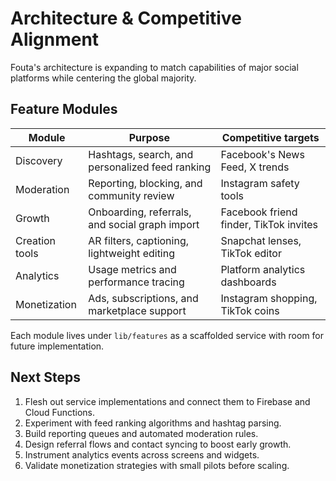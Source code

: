 # Architecture & Competitive Alignment

Fouta's architecture is expanding to match capabilities of major social platforms while centering the global majority.

## Feature Modules

| Module | Purpose | Competitive targets |
|--------|---------|--------------------|
| Discovery | Hashtags, search, and personalized feed ranking | Facebook's News Feed, X trends |
| Moderation | Reporting, blocking, and community review | Instagram safety tools |
| Growth | Onboarding, referrals, and social graph import | Facebook friend finder, TikTok invites |
| Creation tools | AR filters, captioning, lightweight editing | Snapchat lenses, TikTok editor |
| Analytics | Usage metrics and performance tracing | Platform analytics dashboards |
| Monetization | Ads, subscriptions, and marketplace support | Instagram shopping, TikTok coins |

Each module lives under `lib/features` as a scaffolded service with room for future implementation.

## Next Steps

1. Flesh out service implementations and connect them to Firebase and Cloud Functions.
2. Experiment with feed ranking algorithms and hashtag parsing.
3. Build reporting queues and automated moderation rules.
4. Design referral flows and contact syncing to boost early growth.
5. Instrument analytics events across screens and widgets.
6. Validate monetization strategies with small pilots before scaling.

